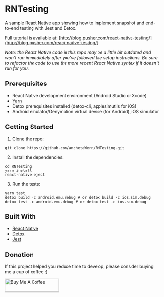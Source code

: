 # RNTesting

A sample React Native app showing how to implement snapshot and end-to-end testing with Jest and Detox.

Full tutorial is available at: [http://blog.pusher.com/react-native-testing/](http://blog.pusher.com/react-native-testing/)

_Note: the React Native code in this repo may be a little bit outdated and won't run immediately after you've followed the setup instructions. Be sure to refactor the code to use the more recent React Native syntax if it doesn't run for you._

## Prerequisites

-   React Native development environment (Android Studio or Xcode)
-   [Yarn](https://yarnpkg.com)
-   Detox prerequisites installed (detox-cli, applesimutils for iOS)
-   Android emulator/Genymotion virtual device (for Android), iOS simulator

## Getting Started

1.  Clone the repo:

```
git clone https://github.com/anchetaWern/RNTesting.git
```

2.  Install the dependencies:

```
cd RNTesting
yarn install
react-native eject
```

3.  Run the tests:

```
yarn test
detox build -c android.emu.debug # or detox build -c ios.sim.debug
detox test -c android.emu.debug # or detox test -c ios.sim.debug
```

## Built With

-   [React Native](https://facebook.github.io/react-native/)
-   [Detox](https://github.com/wix/detox)
-   [Jest](https://jestjs.io/)

## Donation

If this project helped you reduce time to develop, please consider buying me a cup of coffee :)

<a href="https://www.buymeacoffee.com/wernancheta" target="_blank"><img src="https://www.buymeacoffee.com/assets/img/custom_images/orange_img.png" alt="Buy Me A Coffee" style="height: 41px !important;width: 174px !important;box-shadow: 0px 3px 2px 0px rgba(190, 190, 190, 0.5) !important;-webkit-box-shadow: 0px 3px 2px 0px rgba(190, 190, 190, 0.5) !important;" ></a>
